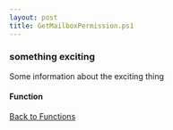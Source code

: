 ```yaml
---
layout: post
title: GetMailboxPermission.ps1
---
```


### something exciting

Some information about the exciting thing

#### Function

<script async src="https://gist-it.appspot.com/github.com/BanterBoy/scripts-blog/blob/master/PowerShell/functions/activeDirectory/GetMailboxPermission.ps1" crossorigin="anonymous"></script>

<a href="/menu/_pages/functions.html">Back to Functions</a>
